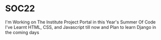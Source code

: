 # SOC22
I'm Working on The Institute Project Portal in this Year's Summer Of Code 
I've Learnt HTML, CSS, and Javascript till now and Plan to learn Django in the coming days 
